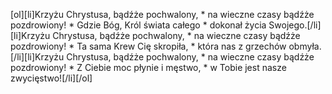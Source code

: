 [ol][li]Krzyżu Chrystusa, bądźże pochwalony, * na wieczne czasy bądźże pozdrowiony! * Gdzie Bóg, Król świata całego * dokonał życia Swojego.[/li][li]Krzyżu Chrystusa, bądźże pochwalony, * na wieczne czasy bądźże pozdrowiony! * Ta sama Krew Cię skropiła, * która nas z grzechów obmyła.[/li][li]Krzyżu Chrystusa, bądźże pochwalony, * na wieczne czasy bądźże pozdrowiony! * Z Ciebie moc płynie i męstwo, * w Tobie jest nasze zwycięstwo![/li][/ol]